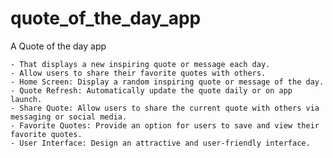 # quote_of_the_day_app

A Quote of the day app

    - That displays a new inspiring quote or message each day.
    - Allow users to share their favorite quotes with others.
    - Home Screen: Display a random inspiring quote or message of the day.
    - Quote Refresh: Automatically update the quote daily or on app launch.
    - Share Quote: Allow users to share the current quote with others via messaging or social media.
    - Favorite Quotes: Provide an option for users to save and view their favorite quotes.
    - User Interface: Design an attractive and user-friendly interface.